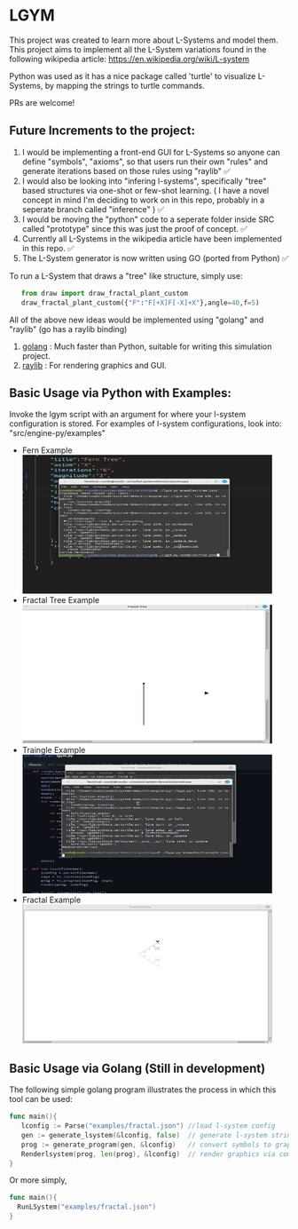 # LGYM

This project was created to learn more about L-Systems and model them. 
This project aims to implement all the L-System variations found in the following wikipedia article: https://en.wikipedia.org/wiki/L-system

Python was used as it has a nice package called 'turtle' to visualize L-Systems, by mapping the strings to turtle commands. 

PRs are welcome!

## Future Increments to the project: 

1. I would be implementing a front-end GUI for L-Systems so anyone can define "symbols", "axioms", so that users run their own "rules" and generate iterations based on those rules using "raylib" ✅ 
2. I would also be looking into "infering l-systems", specifically "tree" based structures via one-shot or few-shot learning. ( I have a novel concept in mind I'm deciding to work on in this repo, probably in a seperate branch called "inference" ) ✅
3. I would be moving the "python" code to a seperate folder inside SRC called "prototype" since this was just the proof of concept. ✅
4. Currently all L-Systems in the wikipedia article have been implemented in this repo. ✅
5. The L-System generator is now written using GO (ported from Python) ✅

To run a L-System that draws a "tree" like structure, simply use: 
```python
   from draw import draw_fractal_plant_custom
   draw_fractal_plant_custom({"F":"F[+X]F[-X]+X"},angle=40,f=5) 
```

All of the above new ideas would be implemented using "golang" and "raylib" (go has a raylib binding)

1. [golang](https://go.dev/)             : Much faster than Python, suitable for writing this simulation project.
2. [raylib](https://github.com/gen2brain/raylib-go) : For rendering graphics and GUI. 

## Basic Usage via Python with Examples: 
Invoke the lgym script with an argument for where your l-system configuration is stored. 
For examples of l-system configurations, look into: "src/engine-py/examples" 

<ul>
 <li>Fern Example</li>
<img src="examples/fern" width="450" height="250"><br/>
 <li>Fractal Tree Example</li>
<img src="examples/ftree" width="450" height="250"><br/>
 <li>Traingle Example</li>
<img src="examples/traingles" width="450" height="250"><br/>
 <li>Fractal Example</li>
<img src="examples/fractal" width="450" height="250">
</ul>

## Basic Usage via Golang (Still in development) 
The following simple golang program illustrates the process in which this tool can be used: 

```go
func main(){
   lconfig := Parse("examples/fractal.json") //load l-system config
   gen := generate_lsystem(&lconfig, false)  // generate l-system string
   prog := generate_program(gen, &lconfig)   // convert symbols to graphic program commands
   Renderlsystem(prog, len(prog), &lconfig)  // render graphics via commands
}
```
Or more simply, 

```go
func main(){
  RunLSystem("examples/fractal.json")
}
```
